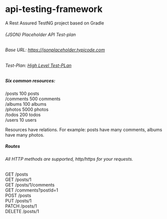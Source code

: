 # api-testing-framework
A Rest Assured TestNG project based on Gradle


###### {JSON} Placeholder API Test-plan
###### Base URL: https://jsonplaceholder.typicode.com   
###### Test-Plan: [High Level Test-PLan](https://docs.google.com/document/d/1ikxYHxmBKlDjsMIVg_KdT8QKXvNwFzsg7KcE__J8zbY/edit?usp=sharing)

##### Six common resources:

/posts	100 posts  
/comments	500 comments  
/albums	100 albums  
/photos	5000 photos  
/todos	200 todos  
/users	10 users  

Resources have relations. For example: posts have many comments, albums have many photos.

##### Routes
###### All HTTP methods are supported, http/https for your requests.

GET	/posts  
GET	/posts/1  
GET	/posts/1/comments  
GET	/comments?postId=1  
POST /posts  
PUT	/posts/1  
PATCH	/posts/1  
DELETE	/posts/1  

